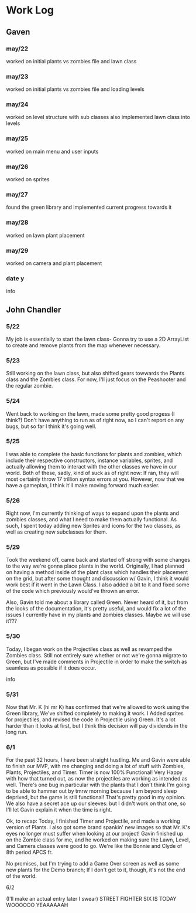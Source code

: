 # Work Log

## Gaven


### may/22

worked on initial plants vs zombies file and lawn class
### may/23

worked on initial plants vs zombies file and loading levels

### may/24

worked on level structure with sub classes also implemented lawn class into levels

### may/25

worked on main menu and user inputs


### may/26

worked on sprites

### may/27

found the green library and implemented current progress towards it

### may/28

worked on lawn plant placement

### may/29

worked on camera and plant placement

### date y

info


## John Chandler

### 5/22

My job is essentially to start the lawn class- Gonna try to use a 2D ArrayList to create and remove plants from the map whenever necessary.

### 5/23

Still working on the lawn class, but also shifted gears towwards the Plants class and the Zombies class. For now, I'll just focus on the Peashooter and the regular zombie. 

### 5/24

Went back to working on the lawn, made some pretty good progess (I think?) Don't have anything to run as of right now, so I can't report on any bugs, but so far I think it's going well.

### 5/25

I was able to complete the basic functions for plants and zombies, which include their respective constructors, instance variables, sprites, and actually allowing them to interact with the other classes we have in our world. 
Both of these, sadly, kind of suck as of right now: If ran, they will most certainly throw 17 trillion syntax errors at you. However, now that we have a gameplan, I think it'll make moving forward much easier.
### 5/26

Right now, I'm currently thinking of ways to expand upon the plants and zombies classes, and what I need to make them actually functional. As such, I spent today adding new Sprites and icons for the two classes, as well as creating new subclasses for them.

### 5/29


Took the weekend off, came back and started off strong with some changes to the way we're gonna place plants in the world. Originally, I had planned on having a method inside of the plant class which handles their placement on the grid, but after some thought and discussion w/ Gavin, I think it would work best if it went in the Lawn Class. I also added a bit to it and fixed some of the code which previously would've thrown an error.

Also, Gavin told me about a library called Green. Never heard of it, but from the looks of the documentation, it's pretty useful, and would fix a lot of the issues I currently have in my plants and zombies classes. Maybe we will use it???

### 5/30

Today, I began work on the Projectiles class as well as revamped the Zombies class. Still not entirely sure whether or not we're gonna migrate to Green, but I've made comments in Projectile in order to make the switch as seamless as possible if it does occur.

info

### 5/31

Now that Mr. K (hi mr K) has confirmed that we're allowed to work using the Green library, We've shifted completely to making it work. I Added sprites for projectiles, and revised the code in Projectile using Green. It's a lot harder than it looks at first, but I think this decision will pay dividends in the long run.


### 6/1

For the past 32 hours, I have been straight hustling. Me and Gavin were able to finish our MVP, with me changing and doing a lot of stuff with Zombies, Plants, Projectiles, and Timer. Timer is now 100% Functional! Very Happy with how that turned out, as now the projectiles are working as intended as well. There's one bug in particular with the plants that I don't think I'm going to be able to hammer out by tmrw morning because I am beyond sleep deprived, but the game is still functional! That's pretty good in my opinion. We also have a secret ace up our sleeves: but I didn't work on that one, so I'll let Gavin explain it when the time is right.

Ok, to recap: Today, I finished Timer and Projectile, and made a working version of Plants. I also got some brand spankin' new images so that Mr. K's eyes no longer must suffer when looking at our project! Gavin finished up on the Zombie class for me, and he worked on making sure the Lawn, Level, and Camera classes were good to go. We're like the Bonnie and Clyde of 8th period APCS fr.

No promises, but I'm trying to add a Game Over screen as well as some new plants for the Demo branch; If I don't get to it, though, it's not the end of the world.

6/2

(I'll make an actual entry later I swear)
STREET FIGHTER SIX IS TODAY WOOOOOO YEAAAAAAH 